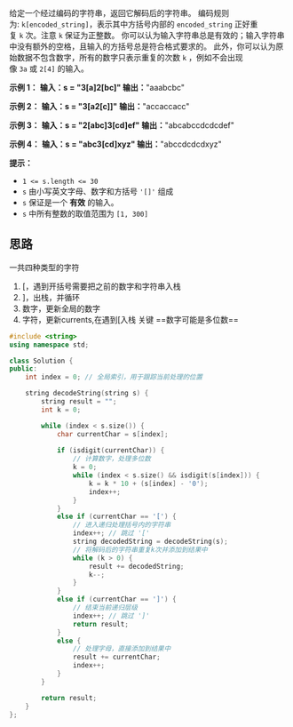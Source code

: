 给定一个经过编码的字符串，返回它解码后的字符串。
编码规则为: `k[encoded_string]`，表示其中方括号内部的 `encoded_string` 正好重复 `k` 次。注意 `k` 保证为正整数。
你可以认为输入字符串总是有效的；输入字符串中没有额外的空格，且输入的方括号总是符合格式要求的。
此外，你可以认为原始数据不包含数字，所有的数字只表示重复的次数 `k` ，例如不会出现像 `3a` 或 `2[4]` 的输入。

**示例 1：**
**输入：s = "3[a]2[bc]"
输出：**"aaabcbc"

**示例 2：**
**输入：s = "3[a2[c]]"
输出：**"accaccacc"

**示例 3：**
**输入：s = "2[abc]3[cd]ef"
输出：**"abcabccdcdcdef"

**示例 4：**
**输入：s = "abc3[cd]xyz"
输出：**"abccdcdcdxyz"

**提示：**
- `1 <= s.length <= 30`
- `s` 由小写英文字母、数字和方括号 `'[]'` 组成
- `s` 保证是一个 **有效** 的输入。
- `s` 中所有整数的取值范围为 `[1, 300]`


## 思路

一共四种类型的字符
1. $[$，遇到开括号需要把之前的数字和字符串入栈
2. $]$，出栈，并循环
3. 数字，更新全局的数字
4. 字符，更新currents,在遇到$[$入栈
关键
==数字可能是多位数==




```c++
#include <string>
using namespace std;

class Solution {
public:
    int index = 0; // 全局索引，用于跟踪当前处理的位置

    string decodeString(string s) {
        string result = "";
        int k = 0;

        while (index < s.size()) {
            char currentChar = s[index];
            
            if (isdigit(currentChar)) {
                // 计算数字，处理多位数
                k = 0;
                while (index < s.size() && isdigit(s[index])) {
                    k = k * 10 + (s[index] - '0');
                    index++;
                }
            }
            else if (currentChar == '[') {
                // 进入递归处理括号内的字符串
                index++; // 跳过 '['
                string decodedString = decodeString(s);
                // 将解码后的字符串重复k次并添加到结果中
                while (k > 0) {
                    result += decodedString;
                    k--;
                }
            }
            else if (currentChar == ']') {
                // 结束当前递归层级
                index++; // 跳过 ']'
                return result;
            }
            else {
                // 处理字母，直接添加到结果中
                result += currentChar;
                index++;
            }
        }

        return result;
    }
};

```